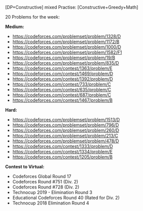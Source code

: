 [DP+Constructive] mixed Practise: [Constructive+Greedy+Math]

20 Problems for the week: 

**Medium:**

* https://codeforces.com/problemset/problem/1328/D
* https://codeforces.com/problemset/problem/1172/B
* https://codeforces.com/problemset/problem/1000/D
* https://codeforces.com/problemset/problem/1582/F1
* https://codeforces.com/problemset/problem/19/B
* https://codeforces.com/problemset/problem/835/D
* https://codeforces.com/contest/1363/problem/E
* https://codeforces.com/contest/1469/problem/D
* https://codeforces.com/contest/1392/problem/D
* https://codeforces.com/contest/733/problem/C
* https://codeforces.com/contest/635/problem/C
* https://codeforces.com/contest/687/problem/C
* https://codeforces.com/contest/1467/problem/B

**Hard:**

* https://codeforces.com/problemset/problem/1513/D
* https://codeforces.com/problemset/problem/796/D
* https://codeforces.com/problemset/problem/260/D
* https://codeforces.com/problemset/problem/213/C
* https://codeforces.com/problemset/problem/478/D
* https://codeforces.com/contest/1333/problem/D
* https://codeforces.com/contest/1334/problem/E
* https://codeforces.com/contest/1205/problem/B

**Contest to Virtual:**

* Codeforces Global Round 17
* Codeforces Round #751 (Div. 2)
* Codeforces Round #728 (Div. 2)
* Technocup 2019 - Elimination Round 3
* Educational Codeforces Round 40 (Rated for Div. 2)
* Technocup 2018 Elimination Round 4

